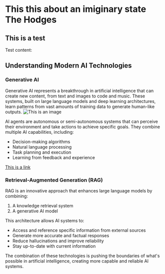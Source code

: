 # This this about an imiginary state The Hodges

## This is a test

Test content:




## Understanding Modern AI Technologies

### Generative AI
Generative AI represents a breakthrough in artificial intelligence that can create new content, from text and images to code and music. These systems, built on large language models and deep learning architectures, learn patterns from vast amounts of training data to generate human-like outputs.
![This is an image](https://science.nasa.gov/wp-content/uploads/2023/09/stsci-01ga76rm0c11w977jrhgj5j26x-2.png)

AI agents are autonomous or semi-autonomous systems that can perceive their environment and take actions to achieve specific goals. They combine multiple AI capabilities, including:
- Decision-making algorithms
- Natural language processing
- Task planning and execution
- Learning from feedback and experience

[This is a link](https://www.google.com)
### Retrieval-Augmented Generation (RAG)
RAG is an innovative approach that enhances large language models by combining:
1. A knowledge retrieval system
2. A generative AI model

This architecture allows AI systems to:
- Access and reference specific information from external sources
- Generate more accurate and factual responses
- Reduce hallucinations and improve reliability
- Stay up-to-date with current information

The combination of these technologies is pushing the boundaries of what's possible in artificial intelligence, creating more capable and reliable AI systems.

